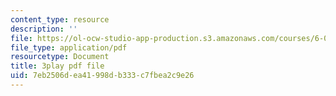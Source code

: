```yaml
---
content_type: resource
description: ''
file: https://ol-ocw-studio-app-production.s3.amazonaws.com/courses/6-002-circuits-and-electronics-spring-2007/7eb2506dea41998db333c7fbea2c9e26_wNuBD4PYWvs.pdf
file_type: application/pdf
resourcetype: Document
title: 3play pdf file
uid: 7eb2506d-ea41-998d-b333-c7fbea2c9e26
---
```


